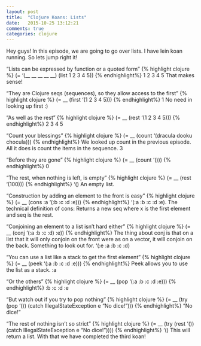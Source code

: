 ```yaml
---
layout: post
title:  "Clojure Koans: Lists"
date:   2015-10-25 13:12:21
comments: true
categories: clojure
---
```


Hey guys! In this episode, we are going to go over lists. I have lein koan running.
So lets jump right it!

“Lists can be expressed by function or a quoted form”
{% highlight clojure %}
(= ‘(__ __ __ __ __) (list 1 2 3 4 5))
{% endhighlight%}
1 2 3 4 5
That makes sense!

“They are Clojure seqs (sequences), so they allow access to the first”
{% highlight clojure %}
(= __ (first ‘(1 2 3 4 5)))
{% endhighlight%}
1
No need in looking up first :)

“As well as the rest”
{% highlight clojure %}
(= __ (rest ‘(1 2 3 4 5)))
{% endhighlight%}
2 3 4 5

“Count your blessings”
{% highlight clojure %}
(= __ (count ‘(dracula dooku chocula)))
{% endhighlight%}
We looked up count in the previous episode. All it does is count the items in the sequence.
3

“Before they are gone”
{% highlight clojure %}
(= __ (count ‘()))
{% endhighlight%}
0

“The rest, when nothing is left, is empty”
{% highlight clojure %}
(= __ (rest ‘(100)))
{% endhighlight%}
‘() An empty list.

“Construction by adding an element to the front is easy”
{% highlight clojure %}
(= __ (cons :a ‘(:b :c :d :e)))
{% endhighlight%}
‘(:a :b :c :d :e).
The technical definition of cons: Returns a new seq where x is the first element and seq is the rest.

“Conjoining an element to a list isn’t hard either”
{% highlight clojure %}
(= __ (conj ‘(:a :b :c :d) :e))
{% endhighlight%}
The thing about conj is that on a list that it will only conjoin on the front were as on a vector, it will conjoin on the back. Something to look out for.
‘(:e :a :b :c :d)

“You can use a list like a stack to get the first element”
{% highlight clojure %}
(= __ (peek ‘(:a :b :c :d :e)))
{% endhighlight%}
Peek allows you to use the list as a stack.
:a

“Or the others”
{% highlight clojure %}
(= __ (pop ‘(:a :b :c :d :e))) 
{% endhighlight%}
:b :c :d :e

“But watch out if you try to pop nothing”
{% highlight clojure %}
(= __ (try 
        (pop ‘()) 
        (catch IllegalStateException e 
            “No dice!”)))
{% endhighlight%}
“No dice!”

“The rest of nothing isn’t so strict”
{% highlight clojure %}
(= __ (try 
        (rest ‘()) 
                (catch IllegalStateException e 
                  “No dice!”))))
{% endhighlight%} 
‘()
This will return a list.
With that we have completed the third koan!